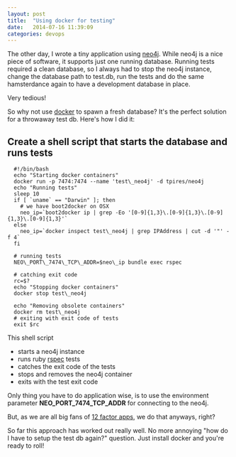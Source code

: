 ```yaml
---
layout: post
title:  "Using docker for testing"
date:   2014-07-16 11:39:09
categories: devops
---
```


The other day, I wrote a tiny application using [neo4j](http://www.neo4j.org/).
While neo4j is a nice piece of software, it supports just one running database.
Running tests required a clean database, so I always had to stop the neo4j
instance, change the database path to test.db, run the tests
and do the same hamsterdance again to have a development database in
place.

Very tedious!

So why not use [docker](http://www.docker.com/) to spawn a fresh
database? It's the perfect solution for a throwaway test db.
Here's how I did it:

## Create a shell script that starts the database and runs tests

```
  #!/bin/bash
  echo "Starting docker containers"
  docker run -p 7474:7474 --name 'test\_neo4j' -d tpires/neo4j
  echo "Running tests"
  sleep 10
  if [ `uname` == "Darwin" ]; then
    # we have boot2docker on OSX
    neo_ip=`boot2docker ip | grep -Eo '[0-9]{1,3}\.[0-9]{1,3}\.[0-9]{1,3}\.[0-9]{1,3}'`
  else
    neo_ip=`docker inspect test\_neo4j | grep IPAddress | cut -d '"' -f 4`
  fi

  # running tests
  NEO\_PORT\_7474\_TCP\_ADDR=$neo\_ip bundle exec rspec

  # catching exit code
  rc=$?
  echo "Stopping docker containers"
  docker stop test\_neo4j

  echo "Removing obsolete containers"
  docker rm test\_neo4j
  # exiting with exit code of tests
  exit $rc
```

This shell script

- starts a neo4j instance
- runs ruby [rspec](http://rspec.info/) tests
- catches the exit code of the tests
- stops and removes the neo4j container
- exits with the test exit code

Only thing you have to do application wise, is to use the environment
parameter **NEO\_PORT\_7474\_TCP\_ADDR** for connecting to the neo4j.

But, as we are all big fans of [12 factor apps](http://12factor.net/),
we do that anyways, right?

So far this approach has worked out really well. No more annoying "how
do I have to setup the test db again?" question.
Just install docker and you're ready to roll!
